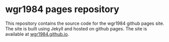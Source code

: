 # wgr1984 pages repository

This repository contains the source code for the wgr1984 github pages site. The site is built using Jekyll and hosted on github pages. The site is available at [wgr1984.github.io](https://wgr1984.github.io).